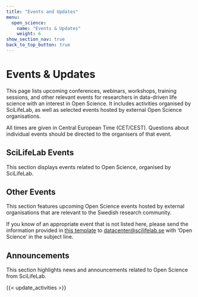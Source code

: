 ```yaml
---
title: "Events and Updates"
menu:
  open_science:
    name: "Events & Updates"
    weight: 6
show_section_nav: true
back_to_top_button: true
---
```


# Events & Updates

This page lists upcoming conferences, webinars, workshops, training sessions, and other relevant events for researchers in data-driven life
science with an interest in Open Science. It includes activities organised by SciLifeLab, as well as selected events hosted by external
Open Science organisations.

All times are given in Central European Time (CET/CEST). Questions about individual events should be directed to the organisers of that
event.

## SciLifeLab Events

This section displays events related to Open Science, organised by SciLifeLab.
<section id="sll-events-section" class="my-4">
  <!-- The events content will be filled by shortcode 'update_activities' that is called below -->
</section>

## Other Events

This section features upcoming Open Science events hosted by external organisations that are relevant to the Swedish research community.

<!--change link to the actual template -->
If you know of an appropriate event that is not listed here, please send the information provided in
[this template](https://github.com/ScilifelabDataCentre/data.scilifelab.se/blob/open-science-activity-page/data/open_science/events.json)
to  [datacenter@scilifelab.se](mailto:datacentre@scilifelab.se?subject=Open%20Science)
with ‘Open Science’ in the subject line.

<section id="other-events-section" class="my-4">
  <!-- The events content will be filled by shortcode 'update_activities' that is called below -->
</section>

## Announcements

This section highlights news and announcements related to Open Science from SciLifeLab.
<!-- This page have more dunamic content, so everything is written in a shortcode -->
{{< update_activities >}}
